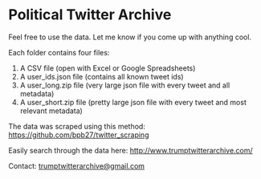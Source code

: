 # Political Twitter Archive

Feel free to use the data. Let me know if you come up with anything cool.

Each folder contains four files:
1) A CSV file (open with Excel or Google Spreadsheets)
2) A user_ids.json file (contains all known tweet ids)
3) A user_long.zip file (very large json file with every tweet and all metadata)
4) A user_short.zip file (pretty large json file with every tweet and most relevant metadata)

The data was scraped using this method:
https://github.com/bpb27/twitter_scraping

Easily search through the data here:
http://www.trumptwitterarchive.com/

Contact:
trumptwitterarchive@gmail.com
